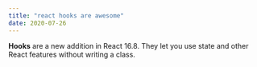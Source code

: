 ```yaml
---
title: "react hooks are awesome"
date: 2020-07-26
---
```

**Hooks** are a new addition in React 16.8. They let you use state and other React features without writing a class.
